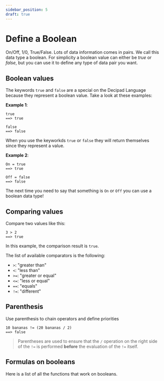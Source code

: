 ```yaml
---
sidebar_position: 5
draft: true
---
```


# Define a Boolean

On/Off, 1/0, True/False. Lots of data information comes in pairs. We call this data type a boolean. For simplicity a boolean value can either be _true_ or _false_, but you can use it to define any type of data pair you want.

## Boolean values

The keywords `true` and `false` are a special on the Decipad Language because they represent a boolean value. Take a look at these examples:

**Example 1**:

```deci live
true
==> true
```

```deci live
false
==> false
```

When you use the keyworkds `true` or `false` they will return themselves since they represent a value.

**Example 2**:

```deci live
On = true
==> true
```

```deci live
Off = false
==> false
```

The next time you need to say that something is `On` or `Off` you can use a boolean data type!

## Comparing values

Compare two values like this:

```deci live
3 > 2
==> true
```

In this example, the comparison result is `true`.

The list of available comparators is the following:

- `>`: "greater than"
- `<`: "less than"
- `>=`: "greater or equal"
- `<=`: "less or equal"
- `==`: "equals"
- `!=`: "different"

## Parenthesis

Use parenthesis to chain operators and define priorities

```deci live
10 bananas != (20 bananas / 2)
==> false
```

> Parentheses are used to ensure that the `/` operation on the right side of the `!=` is performed **before** the evaluation of the `!=` itself.

## Formulas on booleans

Here is a list of all the functions that work on booleans.
